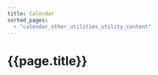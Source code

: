 ```yaml
---
title: Calendar
sorted_pages:
  - "calendar_other_utilities_utility_content"
---
```

# {{page.title}}
